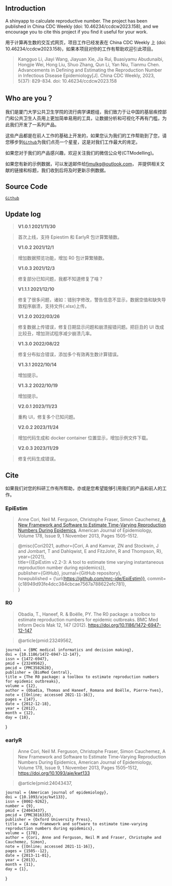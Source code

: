 ## Introduction

A shinyapp to calculate reproductive number. The project has been published in China CDC Weekly (doi: 10.46234/ccdcw2023.158), and we encourage you to cite this project if you find it useful for your work.

用于计算再生数的交互式网页，项目工作已经发表在 China CDC Weekly 上 (doi: 10.46234/ccdcw2023.158)，如果本项目对你的工作有帮助欢迎引此项目。

> Kangguo Li, Jiayi Wang, Jiayuan Xie, Jia Rui, Buasiyamu Abudunaibi, Hongjie Wei, Hong Liu, Shuo Zhang, Qun Li, Yan Niu, Tianmu Chen. Advancements in Defining and Estimating the Reproduction Number in Infectious Disease Epidemiology[J]. China CDC Weekly, 2023, 5(37): 829-834. doi: 10.46234/ccdcw2023.158

## Who are you？

我们是厦门大学公共卫生学院的流行病学课题组，我们致力于让中国的基层疾控部门和公共卫生人员用上更加简单易用的工具，让数据分析和可视化不再有门槛，为此我们开发了一系列产品。

这些产品都是在前人工作的基础上开发的，如果您认为我们的工作帮助到了您，请您移步到[`Github`](https://github.com/xmusphlkg/RNCal)为我们点亮一个星星，这是对我们工作最大的肯定。

如果您对于我们的产品感兴趣，欢迎关注我们的微信公众号(CTModelling)。

如果您有新的示例数据，可以发送邮件给[fjmulkg@outlook.com](mailto:fjmulkg@outlook.com)， 并提供相关文献的链接和标题，我们收到后将及时更新示例数据。

## Source Code

[`Github`](https://github.com/xmusphlkg/RNCal)

## Update log

> **V1.0.1 2021/11/30**

> 首次上线，支持 Epiestim 和 EarlyR 包计算繁殖数。

> **V1.0.2 2021/12/1**

> 增加数据预览功能，增加 R0 包计算繁殖数。

> **V1.0.3 2021/12/3**

> 修复部分已知问题，我都不知道修复了啥？

> **V1.1.1 2021/12/10**

> 修复了很多问题，诸如：错别字修改，警告信息不显示，数据空值和缺失导致程序崩溃，支持文件(.xlsx)上传。

> **V1.2.0 2022/03/26**

> 修复数据上传错误，修复日期显示问题和崩溃报错问题。把巨丑的 UI 改成比较丑，增加测试程序减少崩溃几率。

> **V1.3.0 2022/08/22**

> 修复分布拟合错误，添加多个有效再生数计算错误。

> **V1.3.1 2022/10/14**

> 增加提示。

> **V1.3.2 2022/10/19**

> 增加提示。

> **V2.0.1 2023/11/23**

> 重构 UI，修复多个已知问题。

> **V2.0.2 2023/11/24**

> 增加代码生成和 docker container 位置显示，增加示例文件下载。

> **V2.0.3 2023/11/29**

> 修复代码生成错误。

## Cite

如果我们对您的科研工作有所帮助，亦或是您希望能够引用我们的产品和前人的工作。

### EpiEstim

> Anne Cori, Neil M. Ferguson, Christophe Fraser, Simon Cauchemez, [A New Framework and Software to Estimate Time-Varying Reproduction Numbers During Epidemics](https://doi.org/10.1093/aje/kwt133), American Journal of Epidemiology, Volume 178, Issue 9, 1 November 2013, Pages 1505–1512.

> @misc{Cori2021,
> author={Cori, A and Kamvar, ZN and Stockwin, J and Jombart, T and Dahlqwist, E and FitzJohn, R and Thompson, R},  
>  year={2021},  
>  title={{EpiEstim v2.2-3: A tool to estimate time varying instantaneous reproduction number during epidemics}},  
>  publisher={GitHub},
> journal={GitHub repository},  
>  howpublished = {\url{https://github.com/mrc-ide/EpiEstim}},
> commit={c18949d93fe4dcc384cbcae7567a788622efc781},  
> }

### R0

> Obadia, T., Haneef, R. & Boëlle, PY. The R0 package: a toolbox to estimate reproduction numbers for epidemic outbreaks. BMC Med Inform Decis Mak 12, 147 (2012). https://doi.org/10.1186/1472-6947-12-147

> @article{pmid:23249562,

    journal = {BMC medical informatics and decision making},
    doi = {10.1186/1472-6947-12-147},
    issn = {1472-6947},
    pmid = {23249562},
    pmcid = {PMC3582628},
    publisher = {BioMed Central},
    title = {The R0 package: a toolbox to estimate reproduction numbers for epidemic outbreaks},
    volume = {12},
    author = {Obadia, Thomas and Haneef, Romana and Boëlle, Pierre-Yves},
    note = {[Online; accessed 2021-11-16]},
    pages = {147},
    date = {2012-12-18},
    year = {2012},
    month = {12},
    day = {18},

}

### earlyR

> Anne Cori, Neil M. Ferguson, Christophe Fraser, Simon Cauchemez, A New Framework and Software to Estimate Time-Varying Reproduction Numbers During Epidemics, American Journal of Epidemiology, Volume 178, Issue 9, 1 November 2013, Pages 1505–1512, https://doi.org/10.1093/aje/kwt133

> @article{pmid:24043437,

    journal = {American journal of epidemiology},
    doi = {10.1093/aje/kwt133},
    issn = {0002-9262},
    number = {9},
    pmid = {24043437},
    pmcid = {PMC3816335},
    publisher = {Oxford University Press},
    title = {A new framework and software to estimate time-varying reproduction numbers during epidemics},
    volume = {178},
    author = {Cori, Anne and Ferguson, Neil M and Fraser, Christophe and Cauchemez, Simon},
    note = {[Online; accessed 2021-11-16]},
    pages = {1505--12},
    date = {2013-11-01},
    year = {2013},
    month = {11},
    day = {1},

}

